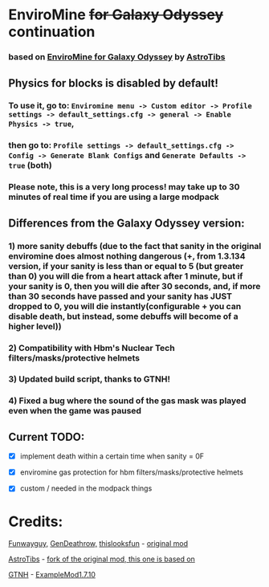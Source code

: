 # EnviroMine ~~for Galaxy Odyssey~~ continuation
### based on [EnviroMine for Galaxy Odyssey](https://gitgud.io/AstroTibs/enviromine-for-galaxy-odyssey) by [AstroTibs](https://gitgud.io/AstroTibs)



## Physics for blocks is disabled by default!
### To use it, go to: `Enviromine menu -> Custom editor -> Profile settings -> default_settings.cfg -> general -> Enable Physics -> true`,
### then go to: `Profile settings -> default_settings.cfg -> Config -> Generate Blank Configs` and `Generate Defaults -> true` (both)
### Please note, this is a very long process! may take up to 30 minutes of real time if you are using a large modpack

## Differences from the Galaxy Odyssey version:

### 1) more sanity debuffs (due to the fact that sanity in the original enviromine does almost nothing dangerous (+, from 1.3.134 version, if your sanity is less than or equal to 5 (but greater than 0) you will die from a heart attack after 1 minute, but if your sanity is 0, then you will die after 30 seconds, and, if more than 30 seconds have passed and your sanity has JUST dropped to 0, you will die instantly(configurable + you can disable death, but instead, some debuffs will become of a higher level))

### 2) Compatibility with Hbm's Nuclear Tech filters/masks/protective helmets

### 3) Updated build script, thanks to GTNH!

### 4) Fixed a bug where the sound of the gas mask was played even when the game was paused


## Current TODO:

- [x] implement death within a certain time when sanity = 0F

- [x] enviromine gas protection for  hbm filters/masks/protective helmets

- [x] custom / needed in the modpack things


# Credits:

[Funwayguy,](https://github.com/Funwayguy)
[GenDeathrow,](https://github.com/GenDeathrow)
[thislooksfun](https://github.com/thislooksfun) - [original mod](https://github.com/EnviroMine/EnviroMine-1.7)


[AstroTibs](https://gitgud.io/AstroTibs) - [fork of the original mod, this one is based on](https://gitgud.io/AstroTibs/enviromine-for-galaxy-odyssey)

[GTNH](https://github.com/orgs/GTNewHorizons/repositories) - [ExampleMod1.7.10](https://github.com/GTNewHorizons/ExampleMod1.7.10)
